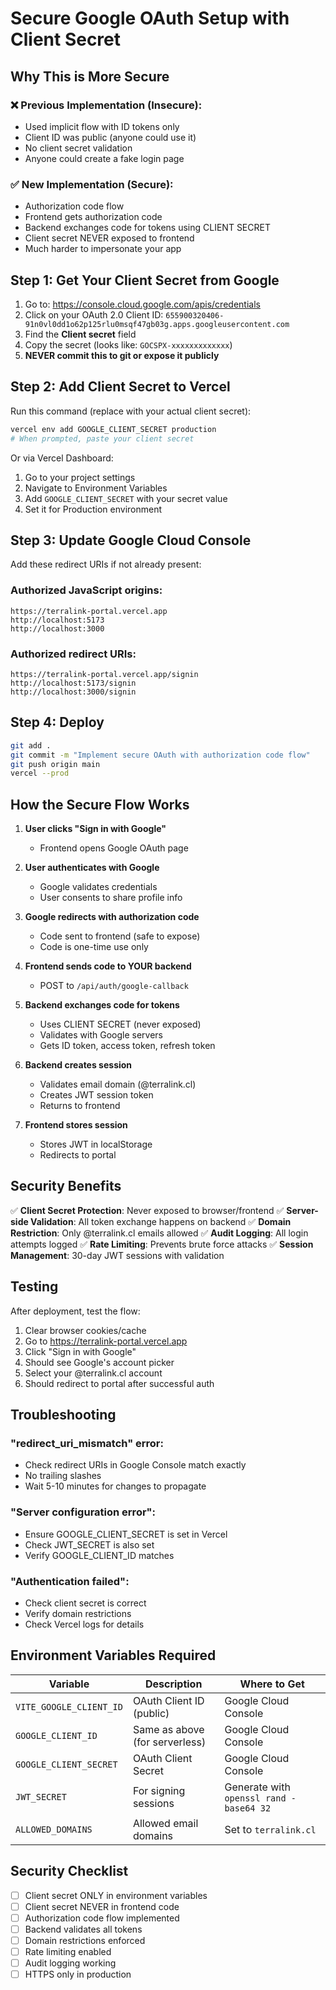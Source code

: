 # Secure Google OAuth Setup with Client Secret

## Why This is More Secure

### ❌ Previous Implementation (Insecure):
- Used implicit flow with ID tokens only
- Client ID was public (anyone could use it)
- No client secret validation
- Anyone could create a fake login page

### ✅ New Implementation (Secure):
- Authorization code flow
- Frontend gets authorization code
- Backend exchanges code for tokens using CLIENT SECRET
- Client secret NEVER exposed to frontend
- Much harder to impersonate your app

## Step 1: Get Your Client Secret from Google

1. Go to: https://console.cloud.google.com/apis/credentials
2. Click on your OAuth 2.0 Client ID: `655900320406-91n0vl0dd1o62p125rlu0msqf47gb03g.apps.googleusercontent.com`
3. Find the **Client secret** field
4. Copy the secret (looks like: `GOCSPX-xxxxxxxxxxxxx`)
5. **NEVER commit this to git or expose it publicly**

## Step 2: Add Client Secret to Vercel

Run this command (replace with your actual client secret):

```bash
vercel env add GOOGLE_CLIENT_SECRET production
# When prompted, paste your client secret
```

Or via Vercel Dashboard:
1. Go to your project settings
2. Navigate to Environment Variables
3. Add `GOOGLE_CLIENT_SECRET` with your secret value
4. Set it for Production environment

## Step 3: Update Google Cloud Console

Add these redirect URIs if not already present:

### Authorized JavaScript origins:
```
https://terralink-portal.vercel.app
http://localhost:5173
http://localhost:3000
```

### Authorized redirect URIs:
```
https://terralink-portal.vercel.app/signin
http://localhost:5173/signin
http://localhost:3000/signin
```

## Step 4: Deploy

```bash
git add .
git commit -m "Implement secure OAuth with authorization code flow"
git push origin main
vercel --prod
```

## How the Secure Flow Works

1. **User clicks "Sign in with Google"**
   - Frontend opens Google OAuth page
   
2. **User authenticates with Google**
   - Google validates credentials
   - User consents to share profile info
   
3. **Google redirects with authorization code**
   - Code sent to frontend (safe to expose)
   - Code is one-time use only
   
4. **Frontend sends code to YOUR backend**
   - POST to `/api/auth/google-callback`
   
5. **Backend exchanges code for tokens**
   - Uses CLIENT SECRET (never exposed)
   - Validates with Google servers
   - Gets ID token, access token, refresh token
   
6. **Backend creates session**
   - Validates email domain (@terralink.cl)
   - Creates JWT session token
   - Returns to frontend
   
7. **Frontend stores session**
   - Stores JWT in localStorage
   - Redirects to portal

## Security Benefits

✅ **Client Secret Protection**: Never exposed to browser/frontend
✅ **Server-side Validation**: All token exchange happens on backend
✅ **Domain Restriction**: Only @terralink.cl emails allowed
✅ **Audit Logging**: All login attempts logged
✅ **Rate Limiting**: Prevents brute force attacks
✅ **Session Management**: 30-day JWT sessions with validation

## Testing

After deployment, test the flow:

1. Clear browser cookies/cache
2. Go to https://terralink-portal.vercel.app
3. Click "Sign in with Google"
4. Should see Google's account picker
5. Select your @terralink.cl account
6. Should redirect to portal after successful auth

## Troubleshooting

### "redirect_uri_mismatch" error:
- Check redirect URIs in Google Console match exactly
- No trailing slashes
- Wait 5-10 minutes for changes to propagate

### "Server configuration error":
- Ensure GOOGLE_CLIENT_SECRET is set in Vercel
- Check JWT_SECRET is also set
- Verify GOOGLE_CLIENT_ID matches

### "Authentication failed":
- Check client secret is correct
- Verify domain restrictions
- Check Vercel logs for details

## Environment Variables Required

| Variable | Description | Where to Get |
|----------|-------------|--------------|
| `VITE_GOOGLE_CLIENT_ID` | OAuth Client ID (public) | Google Cloud Console |
| `GOOGLE_CLIENT_ID` | Same as above (for serverless) | Google Cloud Console |
| `GOOGLE_CLIENT_SECRET` | OAuth Client Secret | Google Cloud Console |
| `JWT_SECRET` | For signing sessions | Generate with `openssl rand -base64 32` |
| `ALLOWED_DOMAINS` | Allowed email domains | Set to `terralink.cl` |

## Security Checklist

- [ ] Client secret ONLY in environment variables
- [ ] Client secret NEVER in frontend code
- [ ] Authorization code flow implemented
- [ ] Backend validates all tokens
- [ ] Domain restrictions enforced
- [ ] Rate limiting enabled
- [ ] Audit logging working
- [ ] HTTPS only in production